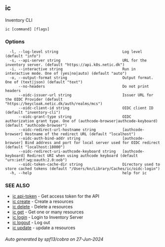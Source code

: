 ## ic

Inventory CLI

```
ic [command] [flags]
```

### Options

```
  -l, --log-level string                             Log level (default "info")
  -s, --api-server string                            URL for the inventory server. (default "https://api.k8s.netic.dk")
  -i, --interactive string                           Run in interactive mode. One of (yes|no|auto) (default "auto")
  -o, --output-format string                         Output format. One of (text|json) (default "text")
      --no-headers                                   Do not print headers
      --oidc-issuer-url string                       Issuer URL for the OIDC Provider (default "https://keycloak.netic.dk/auth/realms/mcs")
      --oidc-client-id string                        OIDC client ID (default "inventory-cli")
      --oidc-grant-type string                       OIDC authorization grant type. One of (authcode-browser|authcode-keyboard) (default "authcode-browser")
      --oidc-redirect-url-hostname string            [authcode-browser] Hostname of the redirect URL (default "localhost")
      --oidc-auth-bind-addr string                   [authcode-browser] Bind address and port for local server used for OIDC redirect (default "localhost:18000")
      --oidc-redirect-uri-authcode-keyboard string   [authcode-keyboard] Redirect URI when using authcode keyboard (default "urn:ietf:wg:oauth:2.0:oob")
      --oidc-token-cache-dir string                  Directory used to store cached tokens (default "/Users/kn/Library/Caches/ic/oidc-login")
  -h, --help                                         help for ic
```

### SEE ALSO

* [ic api-token](ic_api-token.md)	 - Get access token for the API
* [ic create](ic_create.md)	 - Create a resources
* [ic delete](ic_delete.md)	 - Delete a resources
* [ic get](ic_get.md)	 - Get one or many resources
* [ic login](ic_login.md)	 - Login to Inventory Server
* [ic logout](ic_logout.md)	 - Log out
* [ic update](ic_update.md)	 - update a resources

###### Auto generated by spf13/cobra on 27-Jun-2024
